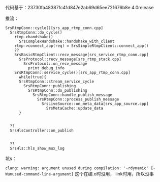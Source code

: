 代码基于：23730fa48387fc41d847e2ab69d65ee721676b8e  4.0release

推流：

```
SrsRtmpConn::cycle()[srs_app_rtmp_conn.cpp]
  SrsRtmpConn::do_cycle()
    rtmp->handshake()
      SrsComplexHandshake::handshake_with_client
    rtmp->connect_app(req) = SrsSimpleRtmpClient::connect_app()
    ??
    SrsBasicRtmpClient::recv_message[srs_service_rtmp_conn.cpp]
      SrsProtocol::recv_message[srs_rtmp_stack.cpp]
        SrsProtocol::on_recv_message
          print_debug_info
    SrsRtmpConn::service_cycle()[srs_app_rtmp_conn.cpp]
      while(true){
      SrsRtmpConn::stream_service_cycle
        SrsRtmpConn::publishing
          SrsRtmpConn::do_publishing
            SrsRtmpConn::handle_publish_message
              SrsRtmpConn::process_publish_message
                SrsLiveSource::on_meta_data[srs_app_source.cpp]
                  SrsMetaCache::update_data
      }
    
    
  ??
  SrsHlsController::on_publish
 
  
  ??
  SrsHls::hls_show_mux_log
```


坑s：

`clang: warning: argument unused during compilation: '-rdynamic' [-Wunused-command-line-argument]` 这个在编.o时没用， link时用，所以没事
